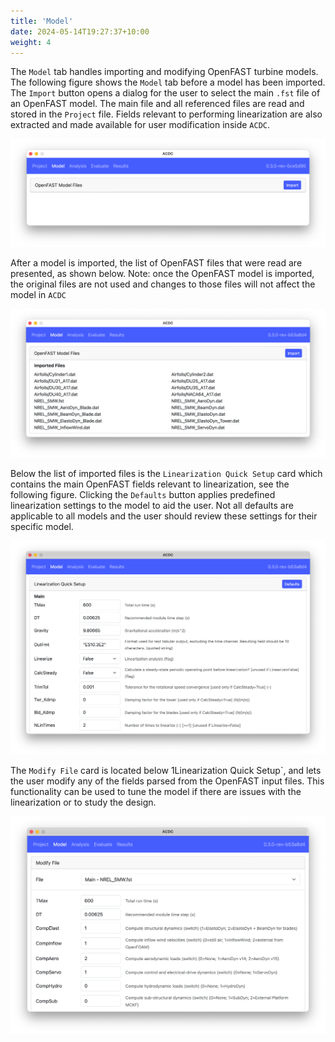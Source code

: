 ```yaml
---
title: 'Model'
date: 2024-05-14T19:27:37+10:00
weight: 4
---
```


The `Model` tab handles importing and modifying OpenFAST turbine models. The following figure shows the `Model` tab before a model has been imported. The `Import` button opens a dialog for the user to select the main `.fst` file of an OpenFAST model. The main file and all referenced files are read and stored in the `Project` file. Fields relevant to performing linearization are also extracted and made available for user modification inside `ACDC`.

![model](model.png)


After a model is imported, the list of OpenFAST files that were read are presented, as shown below. Note: once the OpenFAST model is imported, the original files are not used and changes to those files will not affect the model in `ACDC`

![imported files](imported-files.png)

Below the list of imported files is the `Linearization Quick Setup` card which contains the main OpenFAST fields relevant to linearization, see the following figure. Clicking the `Defaults` button applies predefined linearization settings to the model to aid the user. Not all defaults are applicable to all models and the user should review these settings for their specific model.

![linearization settings](lin-settings.png)

The `Modify File` card is located below 1Linearization Quick Setup`, and lets the user modify any of the fields parsed from the OpenFAST input files. This functionality can be used to tune the model if there are issues with the linearization or to study the design. 

![modify file](modify-file.png)